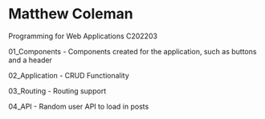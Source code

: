 # Matthew Coleman
Programming for Web Applications C202203

01_Components - Components created for the application, such as buttons and a header

02_Application - CRUD Functionality

03_Routing - Routing support

04_API - Random user API to load in posts
